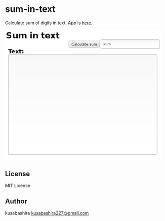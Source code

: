 sum-in-text
===========

Calculate sum of digits in text.
App is [here](http://kusabashira.github.io/sum-in-text/).

![screenshot](https://raw.githubusercontent.com/kusabashira/ss/master/sum-in-text/app.png)

License
-------

MIT License

Author
------

kusabashira <kusabashira227@gmail.com>
